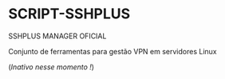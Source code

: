 # SCRIPT-SSHPLUS
SSHPLUS MANAGER OFICIAL

Conjunto de ferramentas para gestão VPN em servidores Linux

(<i>Inativo nesse momento !</i>)
